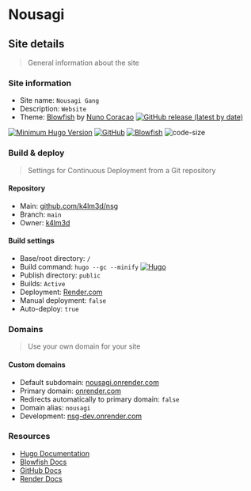 # Nousagi

## Site details

  > General information about the site

### Site information

  - Site name:  `Nousagi Gang`
  - Description:  `Website`
  - Theme: [Blowfish](https://github.com/nunocoracao/blowfish/) by [Nuno Coracao](https://n9o.xyz) [![GitHub release (latest by date)](https://img.shields.io/github/v/release/nunocoracao/blowfish?style=flat-square)](https://github.com/nunocoracao/blowfish/releases)

[![Minimum Hugo Version](https://img.shields.io/static/v1?label=min-HUGO-version&message=0.87.0&color=blue&logo=hugo)](https://github.com/gohugoio/hugo/releases/tag/v0.87.0)
[![GitHub](https://img.shields.io/github/license/nunocoracao/blowfish)](https://github.com/nunocoracao/blowfish/blob/main/LICENSE)
[![Blowfish](https://img.shields.io/badge/Hugo--Themes-@Blowfish-blue)](https://themes.gohugo.io/themes/blowfish/)
![code-size](https://img.shields.io/github/languages/code-size/nunocoracao/blowfish)

### Build & deploy

  > Settings for Continuous Deployment from a Git repository

#### Repository

  - Main: [github.com/k4lm3d/nsg](https://github.com/k4lm3d/nsg)
  - Branch: `main`
  - Owner: [k4lm3d](https://github.com/k4lm3d/)

#### Build settings

  - Base/root directory: `/`
  - Build command: `hugo --gc --minify`
  [![Hugo](https://img.shields.io/badge/Hugo-%5E0.101.0-ff4088?style=flat-square&logo=hugo)](https://gohugo.io/)
  - Publish directory: `public`
  - Builds: `Active`
  - Deployment: [Render.com](https://render.com)
  - Manual deployment: `false`
  - Auto-deploy: `true`

### Domains

  > Use your own domain for your site

#### Custom domains

  - Default subdomain: [nousagi.onrender.com](https://nousagi.onrender.com)
  - Primary domain: [onrender.com](https://onrender.com)
  - Redirects automatically to primary domain: `false`
  - Domain alias: `nousagi`
  - Development: [nsg-dev.onrender.com](https://nsg-dev.onrender.com)

### Resources

  - [Hugo Documentation](https://gohugo.io/documentation/)
  - [Blowfish Docs](https://blowfish.page/docs)
  - [GitHub Docs](https://docs.github.com/)
  - [Render Docs](https://docs.render.com/)
